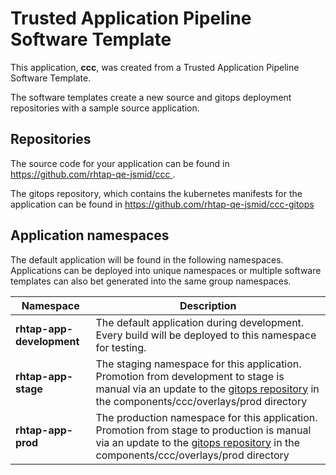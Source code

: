# Trusted Application Pipeline Software Template

This application, **ccc**, was created from a Trusted Application Pipeline Software Template.

The software templates create a new source and gitops deployment repositories with a sample source application. 

## Repositories

The source code for your application can be found in [https://github.com/rhtap-qe-jsmid/ccc ](https://github.com/rhtap-qe-jsmid/ccc ).
 
The gitops repository, which contains the kubernetes manifests for the application can be found in 
[https://github.com/rhtap-qe-jsmid/ccc-gitops ](https://github.com/rhtap-qe-jsmid/ccc-gitops ) 

## Application namespaces 

The default application will be found in the following namespaces. Applications can be deployed into unique namespaces or multiple software templates can also bet generated into the same group namespaces.  

|  Namespace   |  Description   |  
| -------- | -------- |   
| **rhtap-app-development** | The default application during development. Every build will be deployed to this namespace for testing. | 
| **rhtap-app-stage** | The staging namespace for this application. Promotion from development to stage is manual via an update to the [gitops repository](https://github.com/rhtap-qe-jsmid/ccc-gitops ) in the components/ccc/overlays/prod directory |  
| **rhtap-app-prod** | The production namespace for this application. Promotion from stage to production is manual via an update to the [gitops repository](https://github.com/rhtap-qe-jsmid/ccc-gitops ) in the components/ccc/overlays/prod directory | 